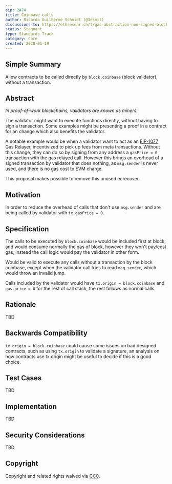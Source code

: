 ```yaml
---
eip: 2474
title: Coinbase calls
author: Ricardo Guilherme Schmidt (@3esmit)
discussions-to: https://ethresear.ch/t/gas-abstraction-non-signed-block-validator-only-procedures/4388/2
status: Stagnant
type: Standards Track
category: Core
created: 2020-01-19
---
```


## Simple Summary

Allow contracts to be called directly by `block.coinbase` (block validator), without a transaction.

## Abstract

_In proof-of-work blockchains, validators are known as miners._

The validator might want to execute functions directly, without having to sign a transaction. Some examples might be presenting a proof in a contract for an change which also benefits the validator. 

A notable example would be when a validator want to act as an [EIP-1077](./01077.md) Gas Relayer, incentivized to pick up fees from meta transactions.
Without this change, they can do so by signing from any address a `gasPrice = 0` transaction with the gas relayed call. 
However this brings an overhead of a signed transaction by validator that does nothing, as `msg.sender` is never used, and there is no gas cost to EVM charge. 

This proposal makes possible to remove this unused ecrecover.

## Motivation

In order to reduce the overhead of calls that don't use `msg.sender` and are being called by validator with `tx.gasPrice = 0`. 

## Specification

The calls to be executed by `block.coinbase` would be included first at block, and would consume normally the gas of block, however they won't pay/cost gas, instead the call logic would pay the validator in other form. 

Would be valid to execute any calls without a transaction by the block coinbase, except when the validator call tries to read `msg.sender`, which would throw an invalid jump.

Calls included by the validator would have `tx.origin = block.coinbase` and `gas.price = 0` for the rest of call stack, the rest follows as normal calls.

## Rationale

TBD

## Backwards Compatibility

`tx.origin = block.coinbase` could cause some issues on bad designed contracts, such as using `tx.origin` to validate a signature, an analysis on how contracts use tx.origin might be useful to decide if this is a good choice.

## Test Cases

TBD

## Implementation

TBD

## Security Considerations

TBD

## Copyright

Copyright and related rights waived via [CC0](/LICENSE.md).
